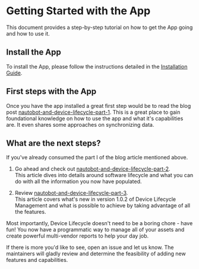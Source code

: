 # Getting Started with the App

This document provides a step-by-step tutorial on how to get the App going and how to use it.

## Install the App

To install the App, please follow the instructions detailed in the [Installation Guide](../admin/install.md).

## First steps with the App

Once you have the app installed a great first step would be to read the blog post [nautobot-and-device-lifecycle-part-1](https://blog.networktocode.com/post/nautobot-and-device-lifecycle-part-1/).  This is a great place to gain foundational knowledge on how to use the app and what it's capabilities are.  It even shares some approaches on synchronizing data.

## What are the next steps?

If you've already consumed the part I of the blog article mentioned above.  
    
1. Go ahead and check out [nautobot-and-device-lifecycle-part-2](https://blog.networktocode.com/post/nautobot-and-device-lifecycle-part-2/).<br>
    This article dives into details around software lifecycle and what you can do with all the information you now have populated.   
    
2. Review [nautobot-and-device-lifecycle-part-3](https://blog.networktocode.com/post/nautobot-and-device-lifecycle-part-3/).<br>
    This article covers what's new in version 1.0.2 of Device Lifecycle Management and what is possible to achieve by taking advantage of all the features.

Most importantly, Device Lifecycle doesn't need to be a boring chore - have fun!  You now have a programmatic way to manage all of your assets and create powerful multi-vendor reports to help your day job. 

If there is more you'd like to see, open an issue and let us know.  The maintainers will gladly review and determine the feasibility of adding new features and capabilities.
